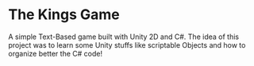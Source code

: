# The Kings Game

A simple Text-Based game built with Unity 2D and C#.
The idea of this project was to learn some Unity stuffs like scriptable Objects and how to organize better the C# code! 
